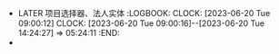 - LATER 项目选择器、法人实体
  :LOGBOOK:
  CLOCK: [2023-06-20 Tue 09:00:12]
  CLOCK: [2023-06-20 Tue 09:00:16]--[2023-06-20 Tue 14:24:27] =>  05:24:11
  :END:
-
